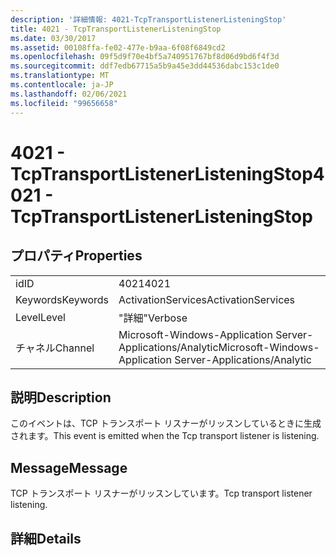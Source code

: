 ```yaml
---
description: '詳細情報: 4021-TcpTransportListenerListeningStop'
title: 4021 - TcpTransportListenerListeningStop
ms.date: 03/30/2017
ms.assetid: 00108ffa-fe02-477e-b9aa-6f08f6849cd2
ms.openlocfilehash: 09f5d9f70e4bf5a740951767bf8d06d9bd6f4f3d
ms.sourcegitcommit: ddf7edb67715a5b9a45e3dd44536dabc153c1de0
ms.translationtype: MT
ms.contentlocale: ja-JP
ms.lasthandoff: 02/06/2021
ms.locfileid: "99656658"
---
```

# <a name="4021---tcptransportlistenerlisteningstop"></a><span data-ttu-id="f376e-103">4021 - TcpTransportListenerListeningStop</span><span class="sxs-lookup"><span data-stu-id="f376e-103">4021 - TcpTransportListenerListeningStop</span></span>

## <a name="properties"></a><span data-ttu-id="f376e-104">プロパティ</span><span class="sxs-lookup"><span data-stu-id="f376e-104">Properties</span></span>  
  
|||  
|-|-|  
|<span data-ttu-id="f376e-105">id</span><span class="sxs-lookup"><span data-stu-id="f376e-105">ID</span></span>|<span data-ttu-id="f376e-106">4021</span><span class="sxs-lookup"><span data-stu-id="f376e-106">4021</span></span>|  
|<span data-ttu-id="f376e-107">Keywords</span><span class="sxs-lookup"><span data-stu-id="f376e-107">Keywords</span></span>|<span data-ttu-id="f376e-108">ActivationServices</span><span class="sxs-lookup"><span data-stu-id="f376e-108">ActivationServices</span></span>|  
|<span data-ttu-id="f376e-109">Level</span><span class="sxs-lookup"><span data-stu-id="f376e-109">Level</span></span>|<span data-ttu-id="f376e-110">"詳細"</span><span class="sxs-lookup"><span data-stu-id="f376e-110">Verbose</span></span>|  
|<span data-ttu-id="f376e-111">チャネル</span><span class="sxs-lookup"><span data-stu-id="f376e-111">Channel</span></span>|<span data-ttu-id="f376e-112">Microsoft-Windows-Application Server-Applications/Analytic</span><span class="sxs-lookup"><span data-stu-id="f376e-112">Microsoft-Windows-Application Server-Applications/Analytic</span></span>|  
  
## <a name="description"></a><span data-ttu-id="f376e-113">説明</span><span class="sxs-lookup"><span data-stu-id="f376e-113">Description</span></span>  

 <span data-ttu-id="f376e-114">このイベントは、TCP トランスポート リスナーがリッスンしているときに生成されます。</span><span class="sxs-lookup"><span data-stu-id="f376e-114">This event is emitted when the Tcp transport listener is listening.</span></span>  
  
## <a name="message"></a><span data-ttu-id="f376e-115">Message</span><span class="sxs-lookup"><span data-stu-id="f376e-115">Message</span></span>  

 <span data-ttu-id="f376e-116">TCP トランスポート リスナーがリッスンしています。</span><span class="sxs-lookup"><span data-stu-id="f376e-116">Tcp transport listener listening.</span></span>  
  
## <a name="details"></a><span data-ttu-id="f376e-117">詳細</span><span class="sxs-lookup"><span data-stu-id="f376e-117">Details</span></span>
